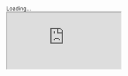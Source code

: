 
# 

<div class="responsive-container-rmd">

  <div class="animated-r-wrapper">
    Loading...
    <div class="animated-r-vertical">
      <div class="animated-r-circle"></div>
    </div>
    <div class="animated-r-diagonal"></div>
  </div>

  <iframe id="survey-iframe"
    src="https://colorado.rstudio.com/rsc/team-admin-pre-survey/" 
    gesture="media"  
    allowfullscreen
    scrolling="yes"
  ></iframe>
</div>

<script type="text/javascript" src="/assets/js/iFrameResizer.min.js"></script>

<script>
(function() {
  // Remove contents of header 1
  document.getElementById("_1").style.display = "none"

  // pass query parameters into frame source
  var params = window.location.toString().split('?')[1],
    iframe = document.getElementById('survey-iframe');
  iframe.src = iframe.src + '?' + params;
  
  // resize iframe
  iFrameResize({ checkOrigin: 'https://colorado.rstudio.com/' , log: true }, '#survey-iframe')
})();
</script>
